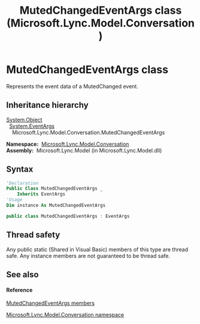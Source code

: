 ﻿---
title: MutedChangedEventArgs class (Microsoft.Lync.Model.Conversation)
TOCTitle: MutedChangedEventArgs class
ms:assetid: T:Microsoft.Lync.Model.Conversation.MutedChangedEventArgs_DI_3_UC_OCS14MrefLyncWPF
ms:mtpsurl: https://msdn.microsoft.com/en-us/library/microsoft.lync.model.conversation.mutedchangedeventargs_di_3_uc_ocs14mreflyncwpf(v=office.15)
ms:contentKeyID: 48597102
ms.date: 07/28/2014
mtps_version: v=office.15
f1_keywords:
- Microsoft.Lync.Model.Conversation.MutedChangedEventArgs
dev_langs:
- CSharp
- JScript
- VB
- other
---

# MutedChangedEventArgs class

Represents the event data of a MutedChanged event.

## Inheritance hierarchy

[System.Object](http://msdn2.microsoft.com/en-us/library/e5kfa45b)  
  [System.EventArgs](http://msdn2.microsoft.com/en-us/library/118wxtk3)  
    Microsoft.Lync.Model.Conversation.MutedChangedEventArgs  

**Namespace:**  [Microsoft.Lync.Model.Conversation](microsoft-lync-model-conversation-namespace_2.md)  
**Assembly:**  Microsoft.Lync.Model (in Microsoft.Lync.Model.dll)

## Syntax

``` vb
'Declaration
Public Class MutedChangedEventArgs _
    Inherits EventArgs
'Usage
Dim instance As MutedChangedEventArgs
```

``` csharp
public class MutedChangedEventArgs : EventArgs
```

## Thread safety

Any public static (Shared in Visual Basic) members of this type are thread safe. Any instance members are not guaranteed to be thread safe.

## See also

#### Reference

[MutedChangedEventArgs members](mutedchangedeventargs-members-microsoft-lync-model-conversation_2.md)

[Microsoft.Lync.Model.Conversation namespace](microsoft-lync-model-conversation-namespace_2.md)


